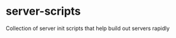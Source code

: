 server-scripts
==============

Collection of server init scripts that help build out servers rapidly
